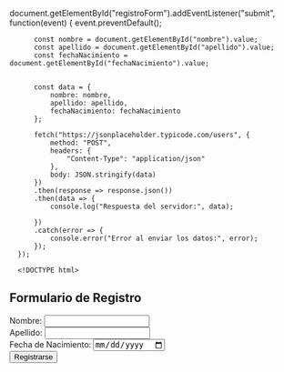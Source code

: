 document.getElementById("registroForm").addEventListener("submit", function(event) {
          event.preventDefault();
  
          const nombre = document.getElementById("nombre").value;
          const apellido = document.getElementById("apellido").value;
          const fechaNacimiento = document.getElementById("fechaNacimiento").value;
  
      
          const data = {
              nombre: nombre,
              apellido: apellido,
              fechaNacimiento: fechaNacimiento
          };
  
          fetch("https://jsonplaceholder.typicode.com/users", {
              method: "POST",
              headers: {
                  "Content-Type": "application/json"
              },
              body: JSON.stringify(data)
          })
          .then(response => response.json())
          .then(data => {
              console.log("Respuesta del servidor:", data);
            
          })
          .catch(error => {
              console.error("Error al enviar los datos:", error);
          });
      });

      <!DOCTYPE html>
<html lang="en">
<head>
    <meta charset="UTF-8">
    <meta name="viewport" content="width=device-width, initial-scale=1.0">
    <title>Formulario de Registro</title>
</head>
<body>
    <h2>Formulario de Registro</h2>
    <form id="registroForm">
        <div>
            <label for="nombre">Nombre:</label>
            <input type="text" id="nombre" name="nombre" required>
        </div>
        <div>
            <label for="apellido">Apellido:</label>
            <input type="text" id="apellido" name="apellido" required>
        </div>
        <div>
            <label for="fechaNacimiento">Fecha de Nacimiento:</label>
            <input type="date" id="fechaNacimiento" name="fechaNacimiento" required>
        </div>
        <div>
            <button type="submit">Registrarse</button>
        </div>
    </form>
</body>
</html>
